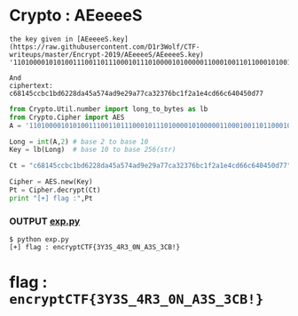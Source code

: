 # Crypto : AEeeeeS

```
the key given in [AEeeeeS.key](https://raw.githubusercontent.com/D1r3Wolf/CTF-writeups/master/Encrypt-2019/AEeeeeS/AEeeeeS.key)
'110100001010100111001101110001011101000010100000110001001101100010100101100010011110010111010001100101011010110110010101111001'

And
ciphertext: c68145ccbc1bd6228da45a574ad9e29a77ca32376bc1f2a1e4cd66c640450d77
```

```py
from Crypto.Util.number import long_to_bytes as lb
from Crypto.Cipher import AES
A = '110100001010100111001101110001011101000010100000110001001101100010100101100010011110010111010001100101011010110110010101111001'

Long = int(A,2) # base 2 to base 10
Key = lb(Long)	# base 10 to base 256(str)

Ct = "c68145ccbc1bd6228da45a574ad9e29a77ca32376bc1f2a1e4cd66c640450d77".decode('hex')

Cipher = AES.new(Key)
Pt = Cipher.decrypt(Ct)
print "[+] flag :",Pt
```

### OUTPUT [exp.py](https://github.com/D1r3Wolf/CTF-writeups/blob/master/Encrypt-2019/AEeeeeS/exp.py)
```
$ python exp.py 
[+] flag : encryptCTF{3Y3S_4R3_0N_A3S_3CB!}
```

# flag : `encryptCTF{3Y3S_4R3_0N_A3S_3CB!}`